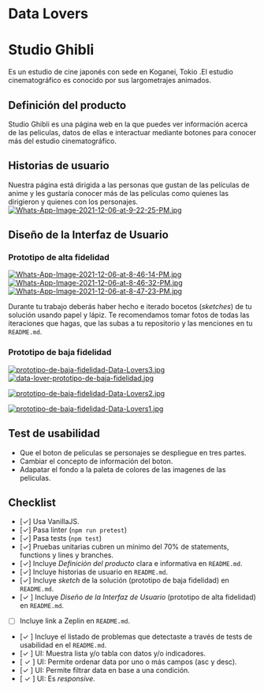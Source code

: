 # Data Lovers


# Studio Ghibli
Es un estudio de cine japonés con sede en Koganei, Tokio .El estudio cinematográfico es conocido por sus largometrajes animados.

## Definición del producto
Studio Ghibli es una página web en la que puedes ver información acerca de las peliculas, datos de ellas e interactuar mediante botones para conocer más del estudio cinematográfico.
## Historias de usuario
Nuestra página está dirigida a las personas que gustan de las películas de anime y les gustaría conocer más de las películas como quienes las dirigieron y quienes con los personajes.
[![Whats-App-Image-2021-12-06-at-9-22-25-PM.jpg](https://i.postimg.cc/d3LxKfBz/Whats-App-Image-2021-12-06-at-9-22-25-PM.jpg)](https://postimg.cc/2LNwQ2gw)

## Diseño de la Interfaz de Usuario
### Prototipo de alta fidelidad

[![Whats-App-Image-2021-12-06-at-8-46-14-PM.jpg](https://i.postimg.cc/W38Z8f6J/Whats-App-Image-2021-12-06-at-8-46-14-PM.jpg)](https://postimg.cc/MMcXK5LW)
[![Whats-App-Image-2021-12-06-at-8-46-32-PM.jpg](https://i.postimg.cc/WbHMxCRG/Whats-App-Image-2021-12-06-at-8-46-32-PM.jpg)](https://postimg.cc/Xp9GC2Yq)
[![Whats-App-Image-2021-12-06-at-8-47-23-PM.jpg](https://i.postimg.cc/CLLN3bRg/Whats-App-Image-2021-12-06-at-8-47-23-PM.jpg)](https://postimg.cc/K4wBLk7q)

Durante tu trabajo deberás haber hecho e iterado bocetos (_sketches_) de tu
solución usando papel y lápiz. Te recomendamos tomar fotos de todas las
iteraciones que hagas, que las subas a tu repositorio y las menciones en tu
`README.md`.

### Prototipo de baja fidelidad
[![prototipo-de-baja-fidelidad-Data-Lovers3.jpg](https://i.postimg.cc/SxHpPSNW/prototipo-de-baja-fidelidad-Data-Lovers3.jpg)](https://postimg.cc/gxy5XPhJ)
[![data-lover-prototipo-de-baja-fidelidad.jpg](https://i.postimg.cc/B6TsDr32/data-lover-prototipo-de-baja-fidelidad.jpg)](https://postimg.cc/vgZpwScm)

[![prototipo-de-baja-fidelidad-Data-Lovers2.jpg](https://i.postimg.cc/VLGwj9xZ/prototipo-de-baja-fidelidad-Data-Lovers2.jpg)](https://postimg.cc/MvQgwBK1)

[![prototipo-de-baja-fidelidad-Data-Lovers1.jpg](https://i.postimg.cc/T20WmSCV/prototipo-de-baja-fidelidad-Data-Lovers1.jpg)](https://postimg.cc/mhcDWdxk)

## Test de usabilidad

  - Que el boton de peliculas se personajes se despliegue en tres partes.
  - Cambiar el concepto de información del boton.
  - Adapatar el fondo a la paleta de colores de las imagenes de las peliculas.
## Checklist

* [✓] Usa VanillaJS.
* [✓] Pasa linter (`npm run pretest`)
* [✓] Pasa tests (`npm test`)
* [✓] Pruebas unitarias cubren un mínimo del 70% de statements, functions y
  lines y branches.
* [✓] Incluye _Definición del producto_ clara e informativa en `README.md`.
* [✓] Incluye historias de usuario en `README.md`.
* [✓] Incluye _sketch_ de la solución (prototipo de baja fidelidad) en
  `README.md`.
* [✓ ] Incluye _Diseño de la Interfaz de Usuario_ (prototipo de alta fidelidad)
  en `README.md`.
* [ ] Incluye link a Zeplin en `README.md`.
* [✓  ] Incluye el listado de problemas que detectaste a través de tests de
  usabilidad en el `README.md`.
* [✓  ] UI: Muestra lista y/o tabla con datos y/o indicadores.
* [ ✓ ] UI: Permite ordenar data por uno o más campos (asc y desc).
* [✓  ] UI: Permite filtrar data en base a una condición.
* [ ✓ ] UI: Es _responsive_.
